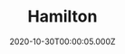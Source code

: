 ---
title: "Hamilton"
year: 2020
date: 2020-10-30T00:00:05.000Z
permalink: /almanac/movies/2020-10-30-hamilton/index.html
link: https://letterboxd.com/rknightuk/film/hamilton-2020/2/
rating: 3
---